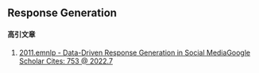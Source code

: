 ## Response Generation



#### 高引文章
1. [2011.emnlp - Data-Driven Response Generation in Social Media](https://www.microsoft.com/en-us/research/publication/data-driven-response-generation-in-social-media/)[Google Scholar Cites: 753 @ 2022.7](https://scholar.google.com/scholar?cites=14809258105043101893&as_sdt=2005&sciodt=0,5&hl=zh-CN)
